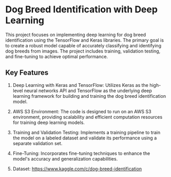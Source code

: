 # Dog Breed Identification with Deep Learning
This project focuses on implementing deep learning for dog breed identification using the TensorFlow and Keras libraries. The primary goal is to create a robust model capable of accurately classifying and identifying dog breeds from images. The project includes training, validation testing, and fine-tuning to achieve optimal performance.

## Key Features
  1. Deep Learning with Keras and TensorFlow: Utilizes Keras as the high-level neural networks API and TensorFlow as the underlying deep learning framework for building and training the dog breed identification model.

  2. AWS S3 Environment: The code is designed to run on an AWS S3 environment, providing scalability and efficient computation resources for training deep learning models.

  3. Training and Validation Testing: Implements a training pipeline to train the model on a labeled dataset and validate its performance using a separate validation set.

  4. Fine-Tuning: Incorporates fine-tuning techniques to enhance the model's accuracy and generalization capabilities.

  5. Dataset: https://www.kaggle.com/c/dog-breed-identification
